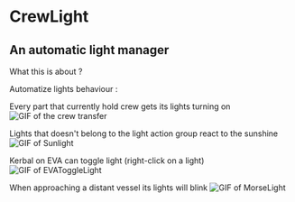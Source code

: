# CrewLight

## An automatic light manager


What this is about ?

Automatize lights behaviour :

Every part that currently hold crew gets its lights turning on
![GIF of the crew transfer](http://i.imgur.com/QUqylip.gif)

Lights that doesn't belong to the light action group react to the sunshine
![GIF of Sunlight](http://i.imgur.com/hw9wEd8.gif)

Kerbal on EVA can toggle light (right-click on a light)
![GIF of EVAToggleLight](http://i.imgur.com/CJKYX4g.gif)

When approaching a distant vessel its lights will blink 
![GIF of MorseLight](http://i.imgur.com/YlwWKMr.gif)